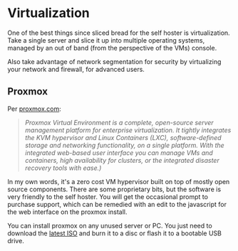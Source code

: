 # Virtualization

One of the best things since sliced bread for the self hoster is virtualization. Take a single server and slice it up into multiple operating systems, managed by an out of band (from the perspective of the VMs) console.

Also take advantage of network segmentation for security by virtualizing your network and firewall, for advanced users.

## Proxmox

Per [proxmox.com](https://www.proxmox.com/en/): 

> *Proxmox Virtual Environment is a complete, open-source server management platform for enterprise virtualization. It tightly integrates the KVM hypervisor and Linux Containers (LXC), software-defined storage and networking functionality, on a single platform. With the integrated web-based user interface you can manage VMs and containers, high availability for clusters, or the integrated disaster recovery tools with ease.)*

In my own words, it's a zero cost VM hypervisor built on top of mostly open source components. There are some proprietary bits, but the software is very friendly to the self hoster. You will get the occasional prompt to purchase support, which can be remedied with an edit to the javascript for the web interface on the proxmox install.

You can install proxmox on any unused server or PC. You just need to download the [latest ISO](https://www.proxmox.com/en/downloads) and burn it to a disc or flash it to a bootable USB drive.
